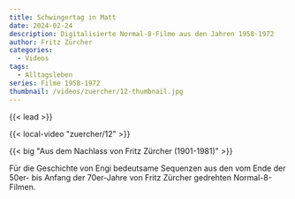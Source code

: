 ```yaml
---
title: Schwingertag in Matt
date: 2024-02-24
description: Digitalisierte Normal-8-Filme aus den Jahren 1958-1972
author: Fritz Zürcher
categories:
  - Videos
tags:
  - Alltagsleben
series: Filme 1958-1972
thumbnail: /videos/zuercher/12-thumbnail.jpg
---
```


{{< lead >}}

{{< local-video "zuercher/12" >}}

{{< big "Aus dem Nachlass von Fritz Zürcher (1901-1981)" >}}

Für die Geschichte von Engi bedeutsame Sequenzen aus den vom Ende der 50er- bis
Anfang der 70er-Jahre von Fritz Zürcher gedrehten Normal-8-Filmen.
